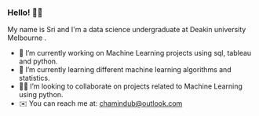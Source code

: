 ### Hello! 👋🏽

My name is Sri and I'm a data science undergraduate at Deakin university Melbourne .

- 🔭 I’m currently working on Machine Learning projects using sql, tableau and python.
- 🚀 I’m currently learning different machine learning algorithms and statistics.
- 🤝🏽 I’m looking to collaborate on projects related to Machine Learning using python.
- ✉️ You can reach me at: chamindub@outlook.com

<!--
**chamindub/chamindub** is a ✨ _special_ ✨ repository because its `README.md` (this file) appears on your GitHub profile.

Here are some ideas to get you started:

- 🔭 I’m currently working on ...
- 🌱 I’m currently learning ...
- 👯 I’m looking to collaborate on ...
- 🤔 I’m looking for help with ...
- 💬 Ask me about ...
- 📫 How to reach me: ...
- 😄 Pronouns: ...
- ⚡ Fun fact: ...
-->

